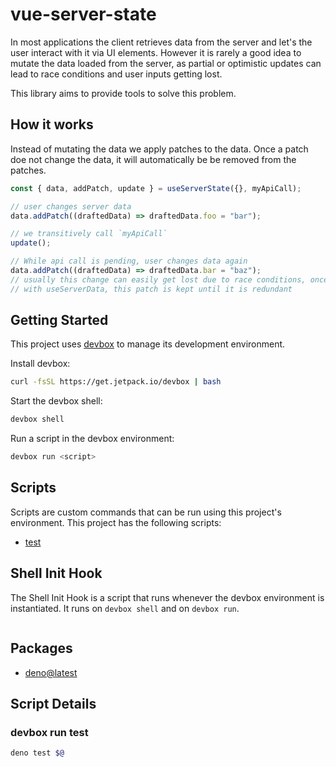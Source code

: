 # vue-server-state

In most applications the client retrieves data from the server and let's the
user interact with it via UI elements. However it is rarely a good idea to
mutate the data loaded from the server, as partial or optimistic updates can
lead to race conditions and user inputs getting lost.

This library aims to provide tools to solve this problem.

## How it works

Instead of mutating the data we apply patches to the data. Once a patch doe not
change the data, it will automatically be be removed from the patches.

```ts
const { data, addPatch, update } = useServerState({}, myApiCall);

// user changes server data
data.addPatch((draftedData) => draftedData.foo = "bar");

// we transitively call `myApiCall`
update();

// While api call is pending, user changes data again
data.addPatch((draftedData) => draftedData.bar = "baz");
// usually this change can easily get lost due to race conditions, once the first `update` call resolves
// with useServerData, this patch is kept until it is redundant
```

<!-- gen-readme start - generated by https://github.com/jetify-com/devbox/ -->

## Getting Started

This project uses [devbox](https://github.com/jetify-com/devbox) to manage its
development environment.

Install devbox:

```sh
curl -fsSL https://get.jetpack.io/devbox | bash
```

Start the devbox shell:

```sh
devbox shell
```

Run a script in the devbox environment:

```sh
devbox run <script>
```

## Scripts

Scripts are custom commands that can be run using this project's environment.
This project has the following scripts:

- [test](#devbox-run-test)

## Shell Init Hook

The Shell Init Hook is a script that runs whenever the devbox environment is
instantiated. It runs on `devbox shell` and on `devbox run`.

```sh
```

## Packages

- [deno@latest](https://www.nixhub.io/packages/deno)

## Script Details

### devbox run test

```sh
deno test $@
```

&ensp;

<!-- gen-readme end -->
